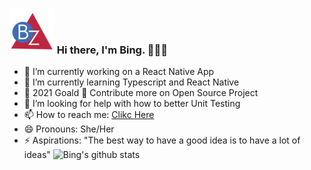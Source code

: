 ### ![Bing brand logo](logo.png) Hi there, I'm Bing. 👩🏻‍💻

- 🔭 I’m currently working on a React Native App
- 🌱 I’m currently learning Typescript and React Native
- 🥅 2021 Goald 🎯 Contribute more on Open Source Project
- 🤔 I’m looking for help with how to better Unit Testing
- 📫 How to reach me: [Clikc Here](https://www.bingz.tech/contact.html)
- 😄 Pronouns: She/Her
- ⚡ Aspirations: "The best way to have a good idea is to have a lot of ideas" 
![Bing's github stats](https://github-readme-stats.vercel.app/api?username=imbingz&&show_icons=true&title_color=ffffff&icon_color=bb2acf&text_color=faeec3&bg_color=151515)

